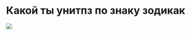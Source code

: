 <body background-color="#000080">
<h1>Какой ты унитпз по знаку зодикак</h1>
<img src="https://s1.bloknot-volgograd.ru/thumb/850x0xcut/upload/iblock/417/goroskop.jpg" heigt="40" weight="40"/>
</body>
